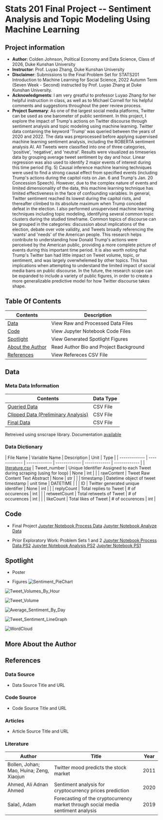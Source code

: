 # Stats 201 Final Project -- Sentiment Analysis and Topic Modeling Using Machine Learning

## Project information
- **Author**: Colden Johnson, Political Economy and Data Science, Class of 2026, Duke Kunshan University
- **Instructor**: Prof. Luyao Zhang, Duke Kunshan University
- **Disclaimer**: Submissions to the Final Problem Set for STATS201 Introduction to Machine Learning for Social Science, 2022 Autumn Term (Seven Week - Second) instructed by Prof. Luyao Zhang at Duke Kunshan University.
- **Acknowledgments**: I am very greatful to professor Luyao Zhang for her helpful instruction in class, as well as to Michael Cornell for his helpful comments and suggestions throughout the peer review process.
- **Project Summary**: As one of the largest social media platforms, Twitter can be used as one barometer of public sentiment. In this project, I explore the impact of Trump's actions on Twitter discourse through sentiment analysis and topic modeling using machine learning. Twitter data containing the keyword 'Trump' was queried between the years of 2020 and 2022. The data was preprocessed before applying supervised machine learning sentiment analysis, including the ROBERTA sentiment analysis AI. All Tweets were classified into one of three categories, 'positive', 'negative', and 'neutral'. Results were visualized as timeseries data by grouping average tweet sentiment by day and hour. Linear regression was also used to identify 2 major events of interest during this time period (fig. 5) Causal inference machine learning techniques were used to find a strong causal effect from specified events (including Trump's actions during the capitol riots on Jan. 6 and Trump's Jan. 20 Concession Speech). However, due to the complex nature of events and limited dimensionality of the data, this machine learning technique has limited effectiveness in the face of confounding variables. In general, Twitter sentiment reached its lowest during the capitol riots, and thereafter climbed to its absolute maximum when Trump conceded defeat in the election. I also performed unsupervised machine learning techniques including topic modeling, identifying several common topic clusters during the studied timeframe. Common topics of discourse can be grouped in the categories: discussion about implications of the election, debate over vote validity, and Tweets broadly referencing the 'wants' and 'needs' of the American people. This research helps contribute to understanding how Donald Trump's actions were perceived by the American public, providing a more complete picture of events during this important time period. It is also worth noting that Trump's Twitter ban had little impact on Tweet volume, topic, or sentiment, and was largely overwhelemed by other topics. This has implications when attempting to understand the limited impact of social media bans on public discourse. In the future, the research scope can be expanded to include a variety of public figures, in order to create a more generalizable predictive model for how Twitter discourse takes shape.

## Table Of Contents
| Contents | Description |
|--------|--------|
| [Data](https://github.com/Rising-Stars-by-Sunshine/ColdenJohnson-stats201-Final-Project/blob/main/README.md#Data) | View Raw and Processed Data Files |
| [Code](https://github.com/Rising-Stars-by-Sunshine/ColdenJohnson-stats201-Final-Project/blob/main/README.md#Code) | View Jupyter Notebook Code Files |
| [Spotlight](https://github.com/Rising-Stars-by-Sunshine/ColdenJohnson-stats201-Final-Project/blob/main/README.md#Spotlight) | View Generated Spotlight Figures |
| [About the Author](https://github.com/Rising-Stars-by-Sunshine/ColdenJohnson-stats201-Final-Project/blob/main/README.md#more-about-the-author) | Read Author Bio and Project Background |
| [References](https://github.com/Rising-Stars-by-Sunshine/ColdenJohnson-stats201-Final-Project/blob/main/README.md#References) | View Refereces CSV File |



## Data
### Meta Data Information
| Contents | Data Type |
|--------|--------|
| [Queried Data](https://github.com/Rising-Stars-by-Sunshine/ColdenJohnson-stats201-Final-Project/blob/main/data/Queried_Data/Trump_Twitter_CausalityTimePeriod.csv)|CSV File|
| [Clipped Data (Preliminary Analysis)](https://github.com/Rising-Stars-by-Sunshine/ColdenJohnson-stats201-Final-Project/blob/main/data/Queried_Data/Final_Project_ExpandedCausalityTimePeriod.csv) |CSV File|
| [Final Data](https://github.com/Rising-Stars-by-Sunshine/ColdenJohnson-stats201-Final-Project/blob/main/data/Queried_Data/Final_Project_ExpandedCausalityTimePeriod.csv) |CSV File|

Retreived using snscrape library. Documentation [available](https://github.com/JustAnotherArchivist/snscrape)
### Data Dictionary

| File Name  | Variable Name | Description | Unit | Type |
| ------------- | ------------- | ------------- | ------------- | ------------- | ------------- |
| [literature.csv]()  | Tweet_number  | Unique Identifier Assigned to each Tweet during scraping (using for loop) | None | int |
|   | rawContent  | Tweet Raw Content Text Abstract | None | str |
|   | timestamp  | Datetime object of tweet timestamp | unit time  | DATETIME |
|   | ID  | Twitter generated unique identifier | None  | int |
|   | replyCount  | Total replies to Tweet | # of occurences | int |
|   | retweetCount  | Total retweets of Tweet | # of occurences  | int |
|   | likeCount  | Total likes of Tweet | # of occurences  | int |

## Code
- Final Project
[Jupyter Notebook Process Data](https://github.com/Rising-Stars-by-Sunshine/ColdenJohnson-stats201-Final-Project/blob/main/code/Final_Project_TwitterData%20(1).ipynb)
[Jupyter Notebook Analyze Data](https://github.com/Rising-Stars-by-Sunshine/ColdenJohnson-stats201-Final-Project/blob/main/code/Final_Project_TwitterData%20(1).ipynb)

- Prior Exploratory Work: Problem Sets 1 and 2
[Jupyter Notebook Process Data PS2](https://github.com/Rising-Stars-by-Sunshine/stats201-prediction-Colden/blob/main/code/Colden_Johnson_Process_Data_Prepare_X_and_Y_for_Classification_and_Regressions.ipynb)
[Jupyter Notebook Analysis PS2](https://github.com/Rising-Stars-by-Sunshine/stats201-prediction-Colden/blob/main/code/Colden_Johnson_Data_Machine_Learning_for_Predicting_Tweet_Reach.ipynb)
[Jupyter Notebook PS1](https://github.com/Rising-Stars-by-Sunshine/stats201-PS1-ColdenJohnson/blob/main/code/Problem%20Set%201.ipynb)

## Spotlight
- Poster

- Figures
![Sentiment_PieChart](https://user-images.githubusercontent.com/118926209/223123994-7ef301c9-92d5-48d8-9b26-760f778fef38.png)

![Tweet_Volumes_By_Hour](https://user-images.githubusercontent.com/118926209/223124393-650d8c6e-054a-45b0-9b7b-5c4ca911bbd8.png)

![Tweet_Volume](https://user-images.githubusercontent.com/118926209/223124431-c8fc638c-ebfe-41bb-984e-b695643b9865.png)

![Average_Sentiment_By_Day](https://user-images.githubusercontent.com/118926209/223124480-e5298f4f-d8f5-4971-af3b-48f35d75a703.png)

![Tweet_Sentiment_LineGraph](https://user-images.githubusercontent.com/118926209/223124584-fd1c531e-c3f3-4b82-a583-94f4ce1f0cab.png)

![WordCloud](https://user-images.githubusercontent.com/118926209/223124608-0b95b5ac-16bd-4679-be0c-d191d05df227.png)

## More About the Author


## References

### Data Source
- Data Source Title and URL
### Code Source
- Code Source Title and URL
### Articles
- Article Source Title and URL
### Literature
| Author | Title | Year |
|--------|-------|------|
| Bollen, Johan; Mao, Huina; Zeng, Xiaojun	 | Twitter mood predicts the stock market	 | 2011 |
| Ahmed, Ali Adnan Ahmed	 | Sentiment analysis for cryptocurrency prices prediction	 | 2020 |
| Salač, Adam	 | Forecasting of the cryptocurrency market through social media sentiment analysis	 | 2019 |


